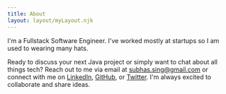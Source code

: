 ```yaml
---
title: About
layout: layout/myLayout.njk
---
```

I'm a Fullstack Software Engineer. I've worked mostly at startups so I am used to wearing many hats.
<p>Ready to discuss your next Java project or simply want to chat about all things tech? Reach out to me via email at <a href="mailto:subhas.sing@gmail.com">subhas.sing@gmail.com</a> or connect with me on <a href="https://www.linkedin.com/in/subhas-sing-b336437">LinkedIn</a>, <a href="https://github.com/nemo97">GitHub</a>, or <a href="https://twitter.com/ItsSubhas">Twitter</a>. I'm always excited to collaborate and share ideas.</p>